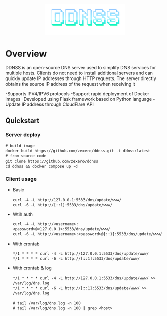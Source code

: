 <div align=center>
   <img src="logo.png" width=50% alt="DDNS Server">
</div>

# Overview

DDNSS is an open-source DNS server used to simplify DNS services for multiple hosts. Clients do not need to install additional servers and can quickly update IP addresses through HTTP requests. The server directly obtains the source IP address of the request when receiving it

-Supports IPV4/IPV6 protocols
-Support rapid deployment of Docker images
-Developed using Flask framework based on Python language
-Update IP address through CloudFlare API

## Quickstart

### Server deploy

```shell
# build image
docker build https://github.com/zexero/ddnss.git -t ddnss:latest
# from source code
git clone https://github.com/zexero/ddnss
cd ddnss && docker compose up -d
```

### Client usage

- Basic
  ```shell
  curl -4 -L http://127.0.0.1:5533/dns/update/www/
  curl -6 -L http://[::1]:5533/dns/update/www/
  ```
- Wtih auth

  ```shell
  curl -4 -L http://<username>:<password>@<127.0.0.1>:5533/dns/update/www/
  curl -6 -L http://<username>:<password>@[::1]:5533/dns/update/www/
  ```

- With crontab

  ```shell
  */1 * * * * curl -4 -L http://127.0.0.1:5533/dns/update/www/
  */1 * * * * curl -6 -L http://[::1]:5533/dns/update/www/

  ```

- With crontab & log

  ```shell
  */1 * * * * curl -4 -L http://127.0.0.1:5533/dns/update/www/ >> /var/log/dns.log
  */1 * * * * curl -6 -L http://[::1]:5533/dns/update/www/ >> /var/log/dns.log

  # tail /var/log/dns.log -n 100
  # tail /var/log/dns.log -n 100 | grep <host>
  ```
